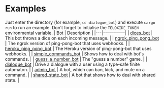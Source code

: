 # Examples
Just enter the directory (for example, `cd dialogue_bot`) and execute `cargo run` to run an example. Don't forget to initialise the `TELOXIDE_TOKEN` environmental variable.
| Bot | Description |
|---|-----------|
| [dices_bot](dices_bot) | This bot throws a dice on each incoming message. |
| [ngrok_ping_pong_bot](ngrok_ping_pong_bot) | The ngrok version of ping-pong-bot that uses webhooks. |
| [heroku_ping_pong_bot](heroku_ping_pong_bot) | The Heroku version of ping-pong-bot that uses webhooks. |
| [simple_commands_bot](simple_commands_bot) | Shows how to deal with bot's commands. |
| [guess_a_number_bot](guess_a_number_bot) | The "guess a number" game. |
| [dialogue_bot](dialogue_bot) | Drive a dialogue with a user using a type-safe finite automaton. |
| [admin_bot](admin_bot) | A bot, which can ban, kick, and mute on a command. |
| [shared_state_bot](shared_state_bot) | A bot that shows how to deal with shared state. |
